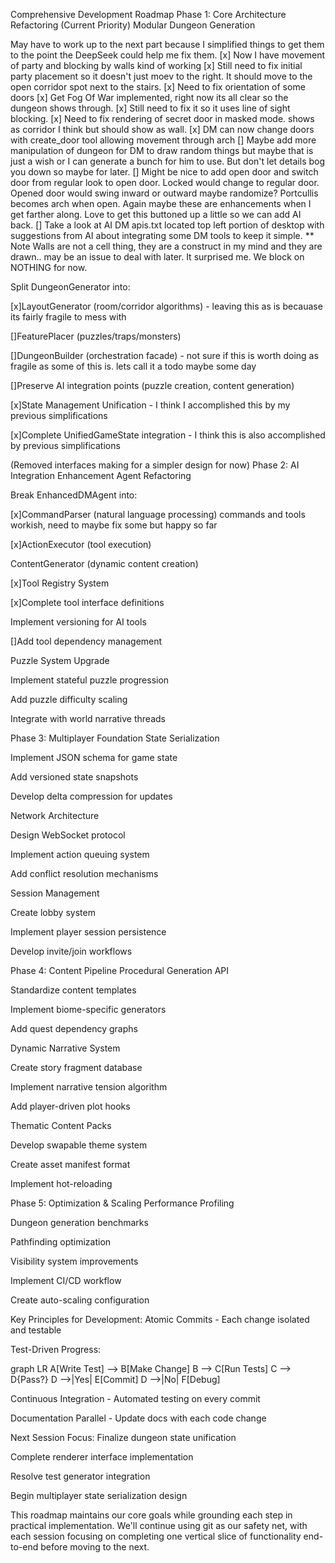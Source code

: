 Comprehensive Development Roadmap
Phase 1: Core Architecture Refactoring (Current Priority)
Modular Dungeon Generation


May have to work up to the next part because I simplified things to get them to the point the DeepSeek could help me fix them.
[x] Now I have movement of party and blocking by walls kind of working
[x] Still need to fix initial party placement so it doesn't just moev to the right. It should move to the open corridor spot next to the stairs.
[x] Need to fix orientation of some doors
[x] Get Fog Of War implemented, right now its all clear so the dungeon shows through.
[x] Still need to fix it so it uses line of sight blocking.
[x] Need to fix rendering of secret door in masked mode. shows as corridor I think but should show as wall.
[x] DM can now change doors with create_door tool allowing movement through arch
[] Maybe add more manipulation of dungeon for DM to draw random things but maybe that is just a wish or I can generate a bunch for him to use. But don't let details bog you down so maybe for later.
[] Might be nice to add open door and switch door from regular look to open door. Locked would change to regular door. Opened door would swing inward or outward maybe randomize? Portcullis becomes arch when open. Again maybe these are enhancements when I get farther along. Love to get this buttoned up a little so we can add AI back.
[] Take a look at AI DM apis.txt located top left portion of desktop with suggestions from AI about integrating some DM tools to keep it simple.
** Note Walls are not a cell thing, they are a construct in my mind and they are drawn.. may be an issue to deal with later. It surprised me. We block on NOTHING for now.

Split DungeonGenerator into:

[x]LayoutGenerator (room/corridor algorithms) - leaving this as is becauase its fairly fragile to mess with

[]FeaturePlacer (puzzles/traps/monsters)

[]DungeonBuilder (orchestration facade) - not sure if this is worth doing as fragile as some of this is. lets call it a todo maybe some day

[]Preserve AI integration points (puzzle creation, content generation)

[x]State Management Unification - I think I accomplished this by my previous simplifications

[x]Complete UnifiedGameState integration - I think this is also accomplished by previous simplifications

(Removed interfaces making for a simpler design for now)
Phase 2: AI Integration Enhancement
Agent Refactoring

Break EnhancedDMAgent into:

[x]CommandParser (natural language processing) commands and tools workish, need to maybe fix some but happy so far

[x]ActionExecutor (tool execution)

ContentGenerator (dynamic content creation)

[x]Tool Registry System

[x]Complete tool interface definitions

Implement versioning for AI tools

[]Add tool dependency management

Puzzle System Upgrade

Implement stateful puzzle progression

Add puzzle difficulty scaling

Integrate with world narrative threads

Phase 3: Multiplayer Foundation
State Serialization

Implement JSON schema for game state

Add versioned state snapshots

Develop delta compression for updates

Network Architecture

Design WebSocket protocol

Implement action queuing system

Add conflict resolution mechanisms

Session Management

Create lobby system

Implement player session persistence

Develop invite/join workflows

Phase 4: Content Pipeline
Procedural Generation API

Standardize content templates

Implement biome-specific generators

Add quest dependency graphs

Dynamic Narrative System

Create story fragment database

Implement narrative tension algorithm

Add player-driven plot hooks

Thematic Content Packs

Develop swapable theme system

Create asset manifest format

Implement hot-reloading

Phase 5: Optimization & Scaling
Performance Profiling

Dungeon generation benchmarks

Pathfinding optimization

Visibility system improvements

Implement CI/CD workflow

Create auto-scaling configuration

Key Principles for Development:
Atomic Commits - Each change isolated and testable

Test-Driven Progress:

graph LR
  A[Write Test] --> B[Make Change]
  B --> C[Run Tests]
  C --> D{Pass?}
  D -->|Yes| E[Commit]
  D -->|No| F[Debug]

Continuous Integration - Automated testing on every commit

Documentation Parallel - Update docs with each code change

Next Session Focus:
Finalize dungeon state unification

Complete renderer interface implementation

Resolve test generator integration

Begin multiplayer state serialization design

This roadmap maintains our core goals while grounding each step in practical implementation. We'll continue using git as our safety net, with each session focusing on completing one vertical slice of functionality end-to-end before moving to the next.
